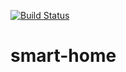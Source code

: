 [![Build Status](https://travis-ci.org/nick-fytros/smart-home.svg?branch=master)](https://travis-ci.org/nick-fytros/smart-home)

# smart-home